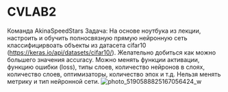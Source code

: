 # CVLAB2
Команда AkinaSpeedStars
Задача: На основе ноутбука из лекции, настроить и обучить полносвязную прямую нейронную сеть классифицирвоать объекты из датасета cifar10 (https://keras.io/api/datasets/cifar10/). Желательно добиться как можно большего значения accuracy. Можно менять функции активации, функцию ошибки (loss), типы слоев, количество нейронов в слоях, количество слоев, оптимизаторы, количество эпох и т.д. Нельзя менять метрику и тип нейронной сети. 
![photo_5190588825167056424_w](https://github.com/ki1ax/CVLAB2/assets/104005303/b4653c3d-b2bc-4e0b-a074-3576eb679256)
